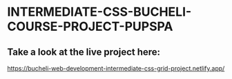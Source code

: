 # INTERMEDIATE-CSS-BUCHELI-COURSE-PROJECT-PUPSPA

## Take a look at the live project here:
https://bucheli-web-development-intermediate-css-grid-project.netlify.app/

